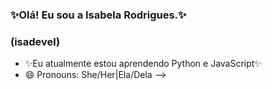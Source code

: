 ### ✨Olá! Eu sou a Isabela Rodrigues.✨
###                (isadevel)

- ✨Eu atualmente estou aprendendo Python e JavaScript✨
- 😄 Pronouns: She/Her|Ela/Dela
-->
